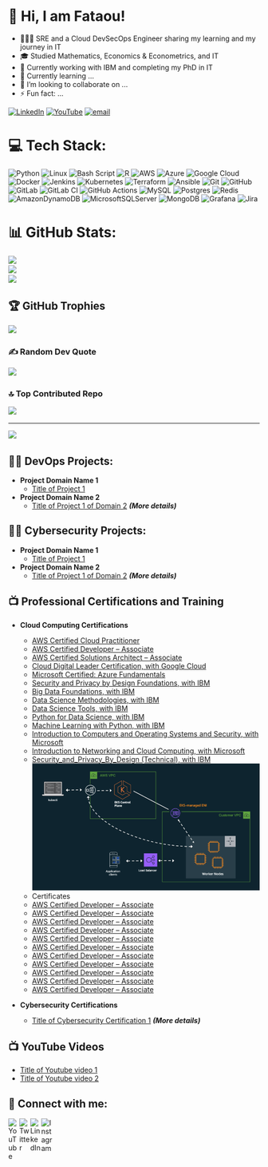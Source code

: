 # 👋 Hi, I am Fataou!

- 🧑🏾‍💻 SRE and a Cloud DevSecOps Engineer sharing my learning and my journey in IT<br/>
- 🎓 Studied Mathematics, Economics & Econometrics, and IT
- 🔭 Currently working with IBM and completing my PhD in IT<br/>
- 🌱 Currently learning ...<br/>
- 👯 I’m looking to collaborate on ...<br/>
- ⚡ Fun fact: ...<br/>

<!--
- 🤔 I’m looking for help with ...<br/>
- 💬 Ask me about ...<br/>
- 📫 How to reach me: ...<br/>
- 😄 Pronouns: ...<br/>
-->

[![LinkedIn](https://img.shields.io/badge/LinkedIn-%230077B5.svg?logo=linkedin&logoColor=white)](https://linkedin.com/in/fataou-maxwell-o/) [![YouTube](https://img.shields.io/badge/YouTube-%23FF0000.svg?logo=YouTube&logoColor=white)](https://youtube.com/@@BestOpportunitiesToRise) [![email](https://img.shields.io/badge/Email-D14836?logo=gmail&logoColor=white)](mailto:maxwell.fataou@gmail.com) 

# 💻 Tech Stack:
![Python](https://img.shields.io/badge/python-3670A0?style=for-the-badge&logo=python&logoColor=ffdd54) ![Linux](https://img.shields.io/badge/Linux-FCC624?style=for-the-badge&logo=linux&logoColor=black) ![Bash Script](https://img.shields.io/badge/bash_script-%23121011.svg?style=for-the-badge&logo=gnu-bash&logoColor=white) ![R](https://img.shields.io/badge/r-%23276DC3.svg?style=for-the-badge&logo=r&logoColor=white) ![AWS](https://img.shields.io/badge/AWS-%23FF9900.svg?style=for-the-badge&logo=amazon-aws&logoColor=white) ![Azure](https://img.shields.io/badge/azure-%230072C6.svg?style=for-the-badge&logo=microsoftazure&logoColor=white) ![Google Cloud](https://img.shields.io/badge/GoogleCloud-%234285F4.svg?style=for-the-badge&logo=google-cloud&logoColor=white) ![Docker](https://img.shields.io/badge/docker-%230db7ed.svg?style=for-the-badge&logo=docker&logoColor=white) ![Jenkins](https://img.shields.io/badge/jenkins-%232C5263.svg?style=for-the-badge&logo=jenkins&logoColor=white) ![Kubernetes](https://img.shields.io/badge/kubernetes-%23326ce5.svg?style=for-the-badge&logo=kubernetes&logoColor=white) ![Terraform](https://img.shields.io/badge/terraform-%235835CC.svg?style=for-the-badge&logo=terraform&logoColor=white) ![Ansible](https://img.shields.io/badge/ansible-%231A1918.svg?style=for-the-badge&logo=ansible&logoColor=white) ![Git](https://img.shields.io/badge/git-%23F05033.svg?style=for-the-badge&logo=git&logoColor=white) ![GitHub](https://img.shields.io/badge/github-%23121011.svg?style=for-the-badge&logo=github&logoColor=white) ![GitLab](https://img.shields.io/badge/gitlab-%23181717.svg?style=for-the-badge&logo=gitlab&logoColor=white) ![GitLab CI](https://img.shields.io/badge/gitlab%20CI-%23181717.svg?style=for-the-badge&logo=gitlab&logoColor=white) ![GitHub Actions](https://img.shields.io/badge/github%20actions-%232671E5.svg?style=for-the-badge&logo=githubactions&logoColor=white) ![MySQL](https://img.shields.io/badge/mysql-4479A1.svg?style=for-the-badge&logo=mysql&logoColor=white) ![Postgres](https://img.shields.io/badge/postgres-%23316192.svg?style=for-the-badge&logo=postgresql&logoColor=white) ![Redis](https://img.shields.io/badge/redis-%23DD0031.svg?style=for-the-badge&logo=redis&logoColor=white) ![AmazonDynamoDB](https://img.shields.io/badge/Amazon%20DynamoDB-4053D6?style=for-the-badge&logo=Amazon%20DynamoDB&logoColor=white) ![MicrosoftSQLServer](https://img.shields.io/badge/Microsoft%20SQL%20Server-CC2927?style=for-the-badge&logo=microsoft%20sql%20server&logoColor=white) ![MongoDB](https://img.shields.io/badge/MongoDB-%234ea94b.svg?style=for-the-badge&logo=mongodb&logoColor=white) ![Grafana](https://img.shields.io/badge/grafana-%23F46800.svg?style=for-the-badge&logo=grafana&logoColor=white) ![Jira](https://img.shields.io/badge/jira-%230A0FFF.svg?style=for-the-badge&logo=jira&logoColor=white)


<!--
For more tech stack items and their Markdown code, go to the link: https://github.com/Ileriayo/markdown-badges.

![Anaconda](https://img.shields.io/badge/Anaconda-%2344A833.svg?style=for-the-badge&logo=anaconda&logoColor=white)
![Canva](https://img.shields.io/badge/Canva-%2300C4CC.svg?style=for-the-badge&logo=Canva&logoColor=white) 
![Figma](https://img.shields.io/badge/figma-%23F24E1E.svg?style=for-the-badge&logo=figma&logoColor=white)
![Markdown](https://img.shields.io/badge/markdown-%23000000.svg?style=for-the-badge&logo=markdown&logoColor=white)  
![Elasticsearch](https://img.shields.io/badge/elasticsearch-%230377CC.svg?style=for-the-badge&logo=elasticsearch&logoColor=white) 
![Django](https://img.shields.io/badge/django-%23092E20.svg?style=for-the-badge&logo=django&logoColor=white) 
![FastAPI](https://img.shields.io/badge/FastAPI-005571?style=for-the-badge&logo=fastapi) 
![Flask](https://img.shields.io/badge/flask-%23000.svg?style=for-the-badge&logo=flask&logoColor=white) 
![Apache](https://img.shields.io/badge/apache-%23D42029.svg?style=for-the-badge&logo=apache&logoColor=white) 
![Apache Tomcat](https://img.shields.io/badge/apache%20tomcat-%23F8DC75.svg?style=for-the-badge&logo=apache-tomcat&logoColor=black)
![Keras](https://img.shields.io/badge/Keras-%23D00000.svg?style=for-the-badge&logo=Keras&logoColor=white) 
![Matplotlib](https://img.shields.io/badge/Matplotlib-%23ffffff.svg?style=for-the-badge&logo=Matplotlib&logoColor=black) 
![NumPy](https://img.shields.io/badge/numpy-%23013243.svg?style=for-the-badge&logo=numpy&logoColor=white) 
![Pandas](https://img.shields.io/badge/pandas-%23150458.svg?style=for-the-badge&logo=pandas&logoColor=white) 
![Plotly](https://img.shields.io/badge/Plotly-%233F4F75.svg?style=for-the-badge&logo=plotly&logoColor=white) 
![PyTorch](https://img.shields.io/badge/PyTorch-%23EE4C2C.svg?style=for-the-badge&logo=PyTorch&logoColor=white) 
![scikit-learn](https://img.shields.io/badge/scikit--learn-%23F7931E.svg?style=for-the-badge&logo=scikit-learn&logoColor=white) 
![Scipy](https://img.shields.io/badge/SciPy-%230C55A5.svg?style=for-the-badge&logo=scipy&logoColor=%white) 
![TensorFlow](https://img.shields.io/badge/TensorFlow-%23FF6F00.svg?style=for-the-badge&logo=TensorFlow&logoColor=white) 
![mlflow](https://img.shields.io/badge/mlflow-%23d9ead3.svg?style=for-the-badge&logo=numpy&logoColor=blue) 
![Grafana](https://img.shields.io/badge/grafana-%23F46800.svg?style=for-the-badge&logo=grafana&logoColor=white)
![Postman](https://img.shields.io/badge/Postman-FF6C37?style=for-the-badge&logo=postman&logoColor=white)
![Vagrant](https://img.shields.io/badge/vagrant-%231563FF.svg?style=for-the-badge&logo=vagrant&logoColor=white)
![Nginx](https://img.shields.io/badge/nginx-%23009639.svg?style=for-the-badge&logo=nginx&logoColor=white) 
-->

# 📊 GitHub Stats:
![](https://github-readme-stats.vercel.app/api?username=fataou1maxwell&theme=dark&hide_border=false&include_all_commits=false&count_private=false)<br/>
![](https://nirzak-streak-stats.vercel.app/?user=fataou1maxwell&theme=dark&hide_border=false)<br/>
![](https://github-readme-stats.vercel.app/api/top-langs/?username=fataou1maxwell&theme=dark&hide_border=false&include_all_commits=false&count_private=false&layout=compact)

## 🏆 GitHub Trophies
![](https://github-profile-trophy.vercel.app/?username=fataou1maxwell&theme=radical&no-frame=false&no-bg=true&margin-w=4)

### ✍️ Random Dev Quote
![](https://quotes-github-readme.vercel.app/api?type=horizontal&theme=radical)

### 🔝 Top Contributed Repo
![](https://github-contributor-stats.vercel.app/api?username=fataou1maxwell&limit=5&theme=dark&combine_all_yearly_contributions=true)

---
[![](https://visitcount.itsvg.in/api?id=fataou1maxwell&icon=0&color=0)](https://visitcount.itsvg.in)

<!-- Proudly created with GPRM ( https://gprm.itsvg.in ) -->


<h2>👨‍💻 DevOps Projects:</h2>

- <b>Project Domain Name 1</b>
  - [Title of Project 1](https://github.com/fataou1maxwell/aws-eks-kubernetes-masterclass)
- <b>Project Domain Name 2</b>
  - [Title of Project 1 of Domain 2](https://github.com/fataou1maxwell/aws-eks-kubernetes-masterclass) <b><i>(More details)</b></i>

<h2>👨‍💻 Cybersecurity Projects:</h2>

- <b>Project Domain Name 1</b>
  - [Title of Project 1](https://github.com/fataou1maxwell/aws-eks-kubernetes-masterclass)
- <b>Project Domain Name 2</b>
  - [Title of Project 1 of Domain 2](https://github.com/fataou1maxwell/aws-eks-kubernetes-masterclass) <b><i>(More details)</b></i>

<h2>📺 Professional Certifications and Training</h2>

- <b>Cloud Computing Certifications</b>

  - [AWS Certified Cloud Practitioner](https://www.credly.com/badges/cc056dd8-181e-4e94-8b68-b0afa7474432/public_url)
  - [AWS Certified Developer – Associate](https://www.credly.com/badges/3080adfc-b399-448b-b1bd-858ad79607a1/public_url)
  - [AWS Certified Solutions Architect – Associate](https://www.credly.com/badges/6a4541aa-1d6a-422b-bf15-8aab3f91e866/public_url)
  - [Cloud Digital Leader Certification, with Google Cloud](https://www.credly.com/badges/46c1d021-045e-4ae6-a47a-837b1e755ecd/public_url)
  - [Microsoft Certified: Azure Fundamentals](https://learn.microsoft.com/api/credentials/share/en-us/Maxwell-1336/33626559121F9A8C?sharingId=E890E6403FA2CECD)
  - [Security and Privacy by Design Foundations, with IBM](https://www.credly.com/badges/c3c42acc-f755-440e-87ae-1c8ec1e076f5/public_url)
  - [Big Data Foundations, with IBM](https://www.credly.com/badges/2f1f7370-73d2-4c57-80e3-71f856374344/public_url)
  - [Data Science Methodologies, with IBM](https://www.credly.com/badges/b4811882-f87a-452b-ae48-d56357c9ea4e/public_url)
  - [Data Science Tools, with IBM](https://www.credly.com/badges/9a92fa13-cf32-46b5-b9d0-d92751ec1eb4/public_url)
  - [Python for Data Science, with IBM](https://www.credly.com/badges/b6c68daa-7c1b-4946-931c-abf1c03d67a8/public_url)
  - [Machine Learning with Python, with IBM](https://www.credly.com/badges/9aeba3d4-7245-4b3e-bcb3-24eb34bb4115/public_url)
  - [Introduction to Computers and Operating Systems and Security, with Microsoft](https://coursera.org/share/255657aa2cbf7d86bebb3edccf7d995b)
  - [Introduction to Networking and Cloud Computing, with Microsoft](https://coursera.org/share/7db0b7517a5142bfda05d50c9100b181)
  - [Security_and_Privacy_By_Design (Technical), with IBM](https://yourlearning.ibm.com/certificate/share/fa4fb5fce5ewogICJvYmplY3RJZCIgOiAiUExBTi0wRDFFNjZFQUM0NkIiLAogICJsZWFybmVyQ05VTSIgOiAiN0o0NzI1ODk3IiwKICAib2JqZWN0VHlwZSIgOiAiQUNUSVZJVFkiCn08bc27ca8cb-10)
[![Image](https://github.com/fataou1maxwell/AWS-DevSecOps-Project-Lab/blob/main/aws-eks%20system.png "Security and Privacy by Design (Technical), with IBM")]()
  - Certificates
  - [AWS Certified Developer – Associate](https://www.credly.com/badges/3080adfc-b399-448b-b1bd-858ad79607a1/public_url)
  - [AWS Certified Developer – Associate](https://www.credly.com/badges/3080adfc-b399-448b-b1bd-858ad79607a1/public_url)
  - [AWS Certified Developer – Associate](https://www.credly.com/badges/3080adfc-b399-448b-b1bd-858ad79607a1/public_url)
  - [AWS Certified Developer – Associate](https://www.credly.com/badges/3080adfc-b399-448b-b1bd-858ad79607a1/public_url)
  - [AWS Certified Developer – Associate](https://www.credly.com/badges/3080adfc-b399-448b-b1bd-858ad79607a1/public_url)
  - [AWS Certified Developer – Associate](https://www.credly.com/badges/3080adfc-b399-448b-b1bd-858ad79607a1/public_url)
  - [AWS Certified Developer – Associate](https://www.credly.com/badges/3080adfc-b399-448b-b1bd-858ad79607a1/public_url)
  - [AWS Certified Developer – Associate](https://www.credly.com/badges/3080adfc-b399-448b-b1bd-858ad79607a1/public_url)
  - [AWS Certified Developer – Associate](https://www.credly.com/badges/3080adfc-b399-448b-b1bd-858ad79607a1/public_url)
  - [AWS Certified Developer – Associate](https://www.credly.com/badges/3080adfc-b399-448b-b1bd-858ad79607a1/public_url)
  - [AWS Certified Developer – Associate](https://www.credly.com/badges/3080adfc-b399-448b-b1bd-858ad79607a1/public_url)
  
- <b>Cybersecurity Certifications</b>
  - [Title of Cybersecurity Certification 1](https://www.credly.com/badges/3080adfc-b399-448b-b1bd-858ad79607a1/public_url) <b><i>(More details)</b></i>


<h2>📺 YouTube Videos</h2>

- [Title of Youtube video 1](https://www.youtube.com/shorts/ptT6NXftEP0?si=ZRUuxNwenN8eBKiE)
- [Title of Youtube video 2](https://www.youtube.com/shorts/ptT6NXftEP0?si=ZRUuxNwenN8eBKiE)


<h2> 🤳 Connect with me:</h2>

[<img align="left" alt="YouTube" width="22px" src="https:www.youtube.com/BestOpportunitiesToRise" />][youtube]
[<img align="left" alt="Twitter" width="22px" src="https://www.linkedin.com/in/fataou-maxwell-o/" />][twitter]
[<img align="left" alt="LinkedIn" width="22px" src="https://www.linkedin.com/in/fataou-maxwell-o/" />][linkedin]
[<img align="left" alt="Instagram" width="22px" src="https://www.linkedin.com/in/fataou-maxwell-o/" />][instagram]


[twitter]: https://www.linkedin.com/in/fataou-maxwell-o/
[youtube]: https://www.youtube.com/@bestopportunitiestorise/
[instagram]: https://www.linkedin.com/in/fataou-maxwell-o/
[linkedin]: https://www.linkedin.com/in/fataou-maxwell-o/

<!--

**joshmadakor1/joshmadakor1** is a ✨ _special_ ✨ repository because its `README.md` (this file) appears on your GitHub profile.

Here are some ideas to get you started:

- 🔭 I’m currently working on ...
- 🌱 I’m currently learning ...
- 👯 I’m looking to collaborate on ...
- 🤔 I’m looking for help with ...
- 💬 Ask me about ...
- 📫 How to reach me: ...
- 😄 Pronouns: ...
- ⚡ Fun fact: ...
-->
